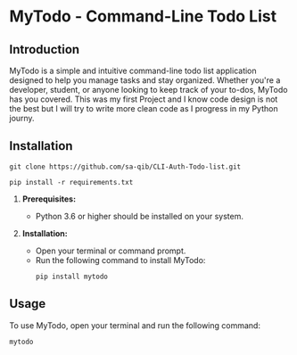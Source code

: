 # MyTodo - Command-Line Todo List

## Introduction

MyTodo is a simple and intuitive command-line todo list application designed to help you manage tasks and stay organized. Whether you're a developer, student, or anyone looking to keep track of your to-dos, MyTodo has you covered. This was my first Project and I know code design is not the best but I will try to write more clean code as I progress in my Python journy.

## Installation

```
git clone https://github.com/sa-qib/CLI-Auth-Todo-list.git
```
```
pip install -r requirements.txt
```
 

1. **Prerequisites:**
   - Python 3.6 or higher should be installed on your system.

2. **Installation:**
   - Open your terminal or command prompt.
   - Run the following command to install MyTodo:
     ```shell
     pip install mytodo
     ```

## Usage

To use MyTodo, open your terminal and run the following command:

```shell
mytodo
